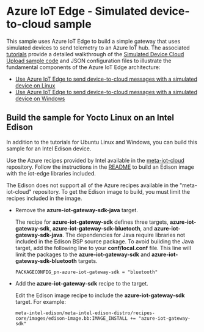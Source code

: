# Azure IoT Edge - Simulated device-to-cloud sample

This sample uses Azure IoT Edge to build a simple gateway that uses simulated devices to send telemetry to an Azure IoT hub. The associated [tutorials](https://docs.microsoft.com/azure/iot-hub/iot-hub-linux-iot-edge-simulated-device) provide a detailed walkthrough of the [Simulated Device Cloud Upload sample code](src/main.c) and JSON configuration files to illustrate the fundamental components of the Azure IoT Edge architecture:

* [Use Azure IoT Edge to send device-to-cloud messages with a simulated device on Linux](https://docs.microsoft.com/azure/iot-hub/iot-hub-linux-iot-edge-simulated-device)
* [Use Azure IoT Edge to send device-to-cloud messages with a simulated device on Windows](https://docs.microsoft.com/azure/iot-hub/iot-hub-windows-iot-edge-simulated-device)

## Build the sample for Yocto Linux on an Intel Edison

In addition to the tutorials for Ubuntu Linux and Windows, you can build this sample for an Intel Edison device.

Use the Azure recipes provided by Intel available in the [meta-iot-cloud](https://github.com/intel-iot-devkit/meta-iot-cloud) repository. Follow the instructions in the [README](https://github.com/intel-iot-devkit/meta-iot-cloud#configuration) to build an Edison image with the iot-edge libraries included.

The Edison does not support all of the Azure recipes available in the "meta-iot-cloud" repository. To get the Edison image to build, you must limit the recipes included in the image.

* Remove the **azure-iot-gateway-sdk-java** target.

    The recipe for **azure-iot-gateway-sdk** defines three targets, **azure-iot-gateway-sdk**, **azure-iot-gateway-sdk-bluetooth**, and **azure-iot-gateway-sdk-java**. The dependencies for Java require libraries not included in the Edison BSP source package. To avoid building the Java 
    target, add the following line to your **conf/local.conf** file. This line will limit the packages to the **azure-iot-gateway-sdk** and **azure-iot-gateway-sdk-bluetooth** targets.

    ```
    PACKAGECONFIG_pn-azure-iot-gateway-sdk = "bluetooth"
    ```
    
* Add the **azure-iot-gateway-sdk** recipe to the target.

    Edit the Edison image recipe to include the **azure-iot-gateway-sdk** target. For example:

    ```
    meta-intel-edison/meta-intel-edison-distro/recipes-core/images/edison-image.bb:IMAGE_INSTALL += "azure-iot-gateway-sdk"
    ```
